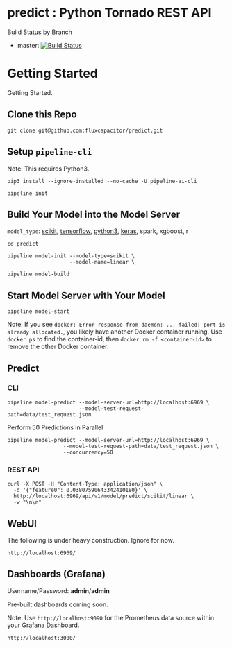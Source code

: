 # predict : Python Tornado REST API
Build Status by Branch
* master: [![Build Status](https://fluxcapacitor.jenkins.com/buildStatus/icon?job=fluxcapacitor/predict/master)](https://fluxcapacitor.jenkins.com/job/fluxcapacitor/job/predict/job/master/)

# Getting Started 

Getting Started.

## Clone this Repo
```
git clone git@github.com:fluxcapacitor/predict.git
```

## Setup `pipeline-cli` 
Note:  This requires Python3.
```
pip3 install --ignore-installed --no-cache -U pipeline-ai-cli
```
```
pipeline init
```

## Build Your Model into the Model Server
`model_type`: [scikit](https://github.com/fluxcapacitor/predict/tree/master/models/scikit/), 
[tensorflow](https://github.com/fluxcapacitor/predict/tree/master/models/tensorflow/), 
[python3](https://github.com/fluxcapacitor/predict/tree/master/models/python3/), 
[keras](https://github.com/fluxcapacitor/predict/tree/master/models/keras/), spark, xgboost, r
```
cd predict
```
```
pipeline model-init --model-type=scikit \
                    --model-name=linear \
```
```
pipeline model-build
```

## Start Model Server with Your Model
```
pipeline model-start
```
Note:  If you see `docker: Error response from daemon: ... failed: port is already allocated.`, you likely have another Docker container running.  Use `docker ps` to find the container-id, then `docker rm -f <container-id>` to remove the other Docker container.

## Predict 
### CLI
```
pipeline model-predict --model-server-url=http://localhost:6969 \
                       --model-test-request-path=data/test_request.json
```

Perform 50 Predictions in Parallel
```
pipeline model-predict --model-server-url=http://localhost:6969 \
                  --model-test-request-path=data/test_request.json \
                  --concurrency=50
```

### REST API
```
curl -X POST -H "Content-Type: application/json" \
  -d '{"feature0": 0.03807590643342410180}' \
  http://localhost:6969/api/v1/model/predict/scikit/linear \
  -w "\n\n"
```

## WebUI
The following is under heavy construction.  Ignore for now. 
```
http://localhost:6969/
```

## Dashboards (Grafana)
Username/Password: **admin**/**admin**

Pre-built dashboards coming soon.

Note:  Use `http://localhost:9090` for the Prometheus data source within your Grafana Dashboard.
```
http://localhost:3000/
```
